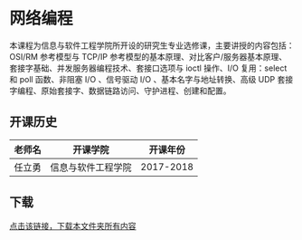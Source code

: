 # 网络编程

本课程为信息与软件工程学院所开设的研究生专业选修课，主要讲授的内容包括：OSI/RM 参考模型与 TCP/IP 参考模型的基本原理、对比客户/服务器基本原理、套接字基础、并发服务器编程技术、套接口选项与 ioctl 操作、I/O 复用：select 和 poll 函数、非阻塞 I/O 、信号驱动 I/O 、基本名字与地址转换、高级 UDP 套接字编程、原始套接字、数据链路访问、守护进程、创建和配置。

## 开课历史

老师名|开课学院|开课年份|
---|---|---
任立勇|信息与软件工程学院|2017-2018

## 下载

[点击该链接，下载本文件夹所有内容](https://xovee.github.io/gitzip/?https://github.com/Xovee/uestc-course/tree/master/课程目录/网络编程)
